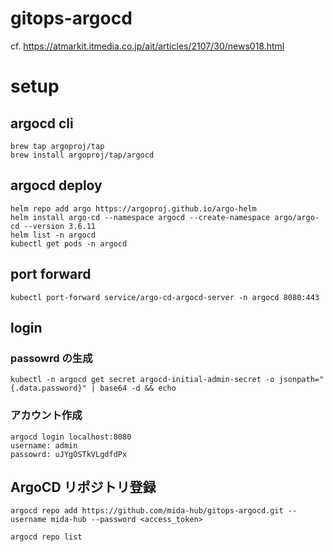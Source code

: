 # gitops-argocd
cf. https://atmarkit.itmedia.co.jp/ait/articles/2107/30/news018.html

# setup
## argocd cli
```
brew tap argoproj/tap
brew install argoproj/tap/argocd
```

## argocd deploy
```
helm repo add argo https://argoproj.github.io/argo-helm
helm install argo-cd --namespace argocd --create-namespace argo/argo-cd --version 3.6.11
helm list -n argocd
kubectl get pods -n argocd
```

## port forward
```
kubectl port-forward service/argo-cd-argocd-server -n argocd 8080:443
```

## login
### passowrd の生成
```
kubectl -n argocd get secret argocd-initial-admin-secret -o jsonpath="{.data.password}" | base64 -d && echo
```

### アカウント作成
```
argocd login localhost:8080
username: admin
passowrd: uJYgOSTkVLgdfdPx
```

## ArgoCD リポジトリ登録
```
argocd repo add https://github.com/mida-hub/gitops-argocd.git --username mida-hub --password <access_token>

argocd repo list
```
